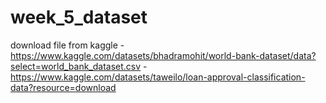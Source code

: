 # week_5_dataset
download file from kaggle - https://www.kaggle.com/datasets/bhadramohit/world-bank-dataset/data?select=world_bank_dataset.csv
                          - https://www.kaggle.com/datasets/taweilo/loan-approval-classification-data?resource=download
